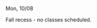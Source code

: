 
<div class="change">
<div class="column_date">
<p markdown="block">

Mon, 10/08
</p>
</div>

<div class="column_recitation">
<p markdown="block">

Fall recess - no classes scheduled. 

</p>
</div>

</div>
